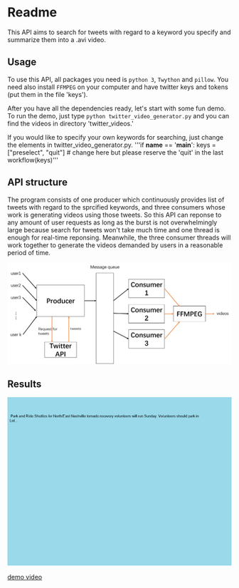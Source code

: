 # Readme

This API aims to search for tweets with regard to a keyword you specify and summarize them into a .avi video.

## Usage

To use this API, all packages you need is `python 3`, `Twython` and `pillow`. You need also install `FFMPEG` on your computer and have twitter keys and tokens (put them in the file 'keys').

After you have all the dependencies ready, let's start with some fun demo. To run the demo, just type `python twitter_video_generator.py` and you can find the videos in directory 'twitter_videos.'

If you would like to specify your own keywords for searching, just change the elements in twitter_video_generator.py. 
'''if __name__ == '__main__':
    keys = ["preselect", "quit"]   # change here but please reserve the 'quit' in the last
    workflow(keys)'''

## API structure

The program consists of one producer which continuously provides list of tweets with regard to the sprcified keywords, and three consumers whose work is generating videos using those tweets. So this API can reponse to any amount of user requests as long as the burst is not overwhelmingly large because search for tweets won't take much time and one thread is enough for real-time reponsing. Meanwhile, the three consumer threads will work together to generate the videos demanded by users in a reasonable period of time.

![alt](./structure.png)

## Results

![pic](./twitter_images/tornado/tornado_1.png)

[demo video](./twitter_videos/tornado.avi)

